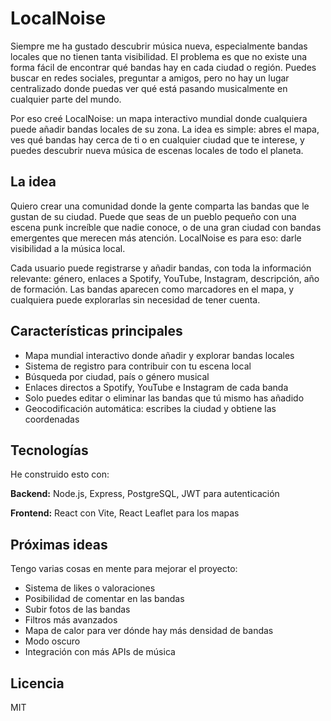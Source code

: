 # LocalNoise

Siempre me ha gustado descubrir música nueva, especialmente bandas locales que no tienen tanta visibilidad. El problema es que no existe una forma fácil de encontrar qué bandas hay en cada ciudad o región. Puedes buscar en redes sociales, preguntar a amigos, pero no hay un lugar centralizado donde puedas ver qué está pasando musicalmente en cualquier parte del mundo.

Por eso creé LocalNoise: un mapa interactivo mundial donde cualquiera puede añadir bandas locales de su zona. La idea es simple: abres el mapa, ves qué bandas hay cerca de ti o en cualquier ciudad que te interese, y puedes descubrir nueva música de escenas locales de todo el planeta.

## La idea

Quiero crear una comunidad donde la gente comparta las bandas que le gustan de su ciudad. Puede que seas de un pueblo pequeño con una escena punk increíble que nadie conoce, o de una gran ciudad con bandas emergentes que merecen más atención. LocalNoise es para eso: darle visibilidad a la música local.

Cada usuario puede registrarse y añadir bandas, con toda la información relevante: género, enlaces a Spotify, YouTube, Instagram, descripción, año de formación. Las bandas aparecen como marcadores en el mapa, y cualquiera puede explorarlas sin necesidad de tener cuenta.

## Características principales

- Mapa mundial interactivo donde añadir y explorar bandas locales
- Sistema de registro para contribuir con tu escena local
- Búsqueda por ciudad, país o género musical
- Enlaces directos a Spotify, YouTube e Instagram de cada banda
- Solo puedes editar o eliminar las bandas que tú mismo has añadido
- Geocodificación automática: escribes la ciudad y obtiene las coordenadas

## Tecnologías

He construido esto con:

**Backend:** Node.js, Express, PostgreSQL, JWT para autenticación

**Frontend:** React con Vite, React Leaflet para los mapas

## Próximas ideas

Tengo varias cosas en mente para mejorar el proyecto:

- Sistema de likes o valoraciones
- Posibilidad de comentar en las bandas
- Subir fotos de las bandas
- Filtros más avanzados
- Mapa de calor para ver dónde hay más densidad de bandas
- Modo oscuro
- Integración con más APIs de música

## Licencia

MIT
